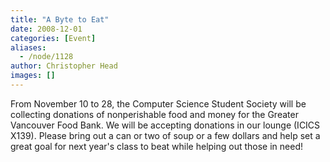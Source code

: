 ```yaml
---
title: "A Byte to Eat"
date: 2008-12-01
categories: [Event]
aliases:
  - /node/1128
author: Christopher Head
images: []
---
```


From November 10 to 28, the Computer Science Student Society will be
collecting donations of nonperishable food and money for the Greater
Vancouver Food Bank. We will be accepting donations in our lounge (ICICS
X139). Please bring out a can or two of soup or a few dollars and help
set a great goal for next year's class to beat while helping out those
in need!
